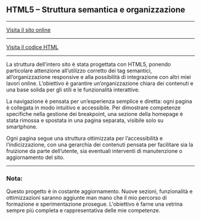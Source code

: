 ## HTML5 – Struttura semantica e organizzazione

---

[Visita il sito online](https://sitocv.altervista.org)

---

[Visita il codice HTML ](/codice/html)

---

La struttura dell’intero sito è stata progettata con HTML5, ponendo particolare attenzione all’utilizzo corretto dei tag semantici, all’organizzazione responsive e alla possibilità di integrazione con altri miei lavori online. L’obiettivo è garantire un’organizzazione chiara dei contenuti e una base solida per gli stili e le funzionalità interattive.

La navigazione è pensata per un’esperienza semplice e diretta: ogni pagina è collegata in modo intuitivo e accessibile. Per dimostrare competenze specifiche nella gestione dei breakpoint, una sezione della homepage è stata rimossa e spostata in una pagina separata, visibile solo su smartphone.

Ogni pagina segue una struttura ottimizzata per l’accessibilità e l’indicizzazione, con una gerarchia dei contenuti pensata per facilitare sia la fruizione da parte dell’utente, sia eventuali interventi di manutenzione o aggiornamento del sito.

---

### Nota:  
Questo progetto è in costante aggiornamento. Nuove sezioni, funzionalità e ottimizzazioni saranno aggiunte man mano che il mio percorso di formazione e sperimentazione prosegue. L'obiettivo è farne una vetrina sempre più completa e rappresentativa delle mie competenze.
